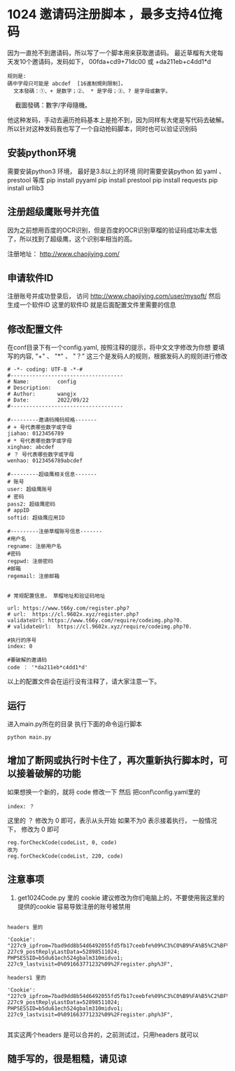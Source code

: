 # 1024 邀请码注册脚本 ，最多支持4位掩码

因为一直抢不到邀请码，所以写了一个脚本用来获取邀请码。
最近草榴有大佬每天发10个邀请码，发码如下，
    00fda+cd9+71dc00 或  +da211eb+c4dd1*d 
    
    规则是:
    碼中字母只可能是 abcdef  [16進制規則限制]。
      文本發碼：①、+ 是数字；②、 * 是字母；③、? 是字母或數字。
　  截圖發碼：數字/字母隨機。

他这种发码，手动去遍历抢码基本上是抢不到，因为同样有大佬是写代码去破解。
所以针对这种发码我也写了一个自动抢码脚本，同时也可以验证识别码

## 安装python环境
需要安装python3 环境， 最好是3.8以上的环境
同时需要安装python 如 yaml 、prestool 等库
pip install pyyaml
pip install prestool
pip install requests
pip install urllib3

## 注册超级鹰账号并充值
因为之前想用百度的OCR识别，但是百度的OCR识别草榴的验证码成功率太低了，所以找到了超级鹰，这个识别率相当的高。

注册地址： http://www.chaojiying.com/

## 申请软件ID
注册账号并成功登录后， 
访问 http://www.chaojiying.com/user/mysoft/
然后 生成一个软件ID 这里的软件ID 就是后面配置文件里需要的信息


## 修改配置文件 
在conf目录下有一个config.yaml, 按照注释的提示，将中文文字修改为你想
要填写的内容, 
 "+" 、 "*" 、 "？" 这三个是发码人的规则，根据发码人的规则进行修改


```
# -*- coding: UTF-8 -*-#
#------------------------------------
# Name:         config
# Description:
# Author:       wangjx
# Date:         2022/09/22
#------------------------------------

#---------邀请码掩码规格-------
# + 号代表哪些数字或字母
jiahao: 0123456789
# * 号代表哪些数字或字母
xinghao: abcdef
# ？ 号代表哪些数字或字母
wenhao: 0123456789abcdef

#---------超级鹰相关信息-------
# 账号
user: 超级鹰账号
# 密码
pass2: 超级鹰密码
# appID
softid: 超级鹰应用ID

#---------注册草榴账号信息-------
#用户名
regname: 注册用户名
#密码
regpwd: 注册密码
#邮箱
regemail: 注册邮箱


# 常规配置信息， 草榴地址和验证码地址

url: https://www.t66y.com/register.php?
# url:  https://cl.9602x.xyz/register.php?
validateUrl: https://www.t66y.com/require/codeimg.php?0.
# validateUrl:  https://cl.9602x.xyz/require/codeimg.php?0.

#执行的序号
index: 0

#要破解的邀请码
code ： '*da211eb*c4dd1*d'
```
以上的配置文件会在运行没有注释了，请大家注意一下。


## 运行
进入main.py所在的目录
执行下面的命令运行脚本
```
python main.py  
```

## 增加了断网或执行时卡住了，再次重新执行脚本时，可以接着破解的功能

如果想换一个新的，就将 code 修改一下 然后 把conf\config.yaml里的
```angular2html
index: ？
```

这里的 ？ 修改为 0 即可，表示从头开始 如果不为0 表示接着执行，
一般情况下， 修改为 0 即可


```angular2html
reg.forCheckCode(codeList, 0, code)
改为
reg.forCheckCode(codeList, 220, code)
```

## 注意事项
1.  get1024Code.py 里的 cookie  建议修改为你们电脑上的，不要使用我这里的提供的cookie 
容易导致注册的账号被禁用
```angular2html

headers 里的

'Cookie': "227c9_ipfrom=7bad9dd8b54d6492055fd5fb17ceebfe%09%C3%C0%B9%FA%B5%C2%BF%CB%C8%F8%CB%B9%D6%DD; 227c9_postReplyLastData=52898511024; PHPSESSID=b5du61ech524gbalm310midvo1; 227c9_lastvisit=0%091663771232%09%2Fregister.php%3F",

headers1 里的

'Cookie': "227c9_ipfrom=7bad9dd8b54d6492055fd5fb17ceebfe%09%C3%C0%B9%FA%B5%C2%BF%CB%C8%F8%CB%B9%D6%DD; 227c9_postReplyLastData=52898511024; PHPSESSID=b5du61ech524gbalm310midvo1; 227c9_lastvisit=0%091663771232%09%2Fregister.php%3F",


```
其实这两个headers 是可以合并的，之前测试过，只用headers 就可以


## 随手写的，很是粗糙，请见谅

